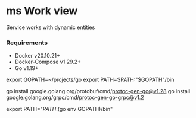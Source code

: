 # ms Work view
Service works with dynamic entities

### Requirements

- Docker v20.10.21+
- Docker-Compose v1.29.2+
- Go v1.19+

export GOPATH=~/projects/go
export PATH=$PATH:"$GOPATH"/bin


go install google.golang.org/protobuf/cmd/protoc-gen-go@v1.28
go install google.golang.org/grpc/cmd/protoc-gen-go-grpc@v1.2

export PATH="$PATH:$(go env GOPATH)/bin"

